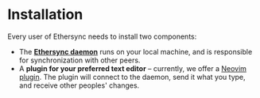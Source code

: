 <!--
SPDX-FileCopyrightText: 2024 blinry <mail@blinry.org>
SPDX-FileCopyrightText: 2024 zormit <nt4u@kpvn.de>

SPDX-License-Identifier: CC-BY-SA-4.0
-->

# Installation

Every user of Ethersync needs to install two components:

- The [**Ethersync daemon**](daemon.md) runs on your local machine, and is responsible for synchronization with other peers.
- A **plugin for your preferred text editor** – currently, we offer a [Neovim plugin](neovim.md). The plugin will connect to the daemon, send it what you type, and receive other peoples' changes.
